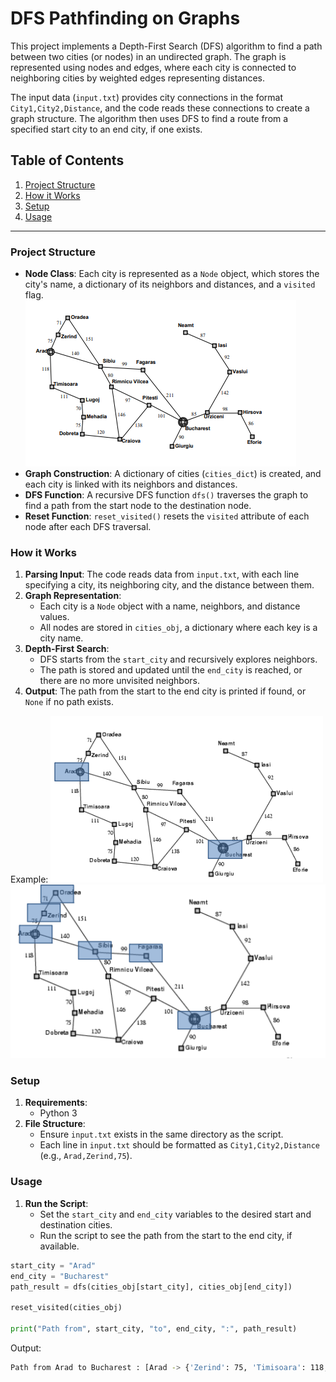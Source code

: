 # DFS Pathfinding on Graphs

This project implements a Depth-First Search (DFS) algorithm to find a path between two cities (or nodes) in an undirected graph. The graph is represented using nodes and edges, where each city is connected to neighboring cities by weighted edges representing distances.

The input data (`input.txt`) provides city connections in the format `City1,City2,Distance`, and the code reads these connections to create a graph structure. The algorithm then uses DFS to find a route from a specified start city to an end city, if one exists.

## Table of Contents

1. [Project Structure](#project-structure)
2. [How it Works](#how-it-works)
3. [Setup](#setup)
4. [Usage](#usage)

---

### Project Structure

- **Node Class**: Each city is represented as a `Node` object, which stores the city's name, a dictionary of its neighbors and distances, and a `visited` flag.<br>
![Romania Map](romania.png)<br>
- **Graph Construction**: A dictionary of cities (`cities_dict`) is created, and each city is linked with its neighbors and distances.
- **DFS Function**: A recursive DFS function `dfs()` traverses the graph to find a path from the start node to the destination node.
- **Reset Function**: `reset_visited()` resets the `visited` attribute of each node after each DFS traversal.

### How it Works

1. **Parsing Input**: The code reads data from `input.txt`, with each line specifying a city, its neighboring city, and the distance between them.
2. **Graph Representation**:
   - Each city is a `Node` object with a name, neighbors, and distance values.
   - All nodes are stored in `cities_obj`, a dictionary where each key is a city name.
3. **Depth-First Search**:
   - DFS starts from the `start_city` and recursively explores neighbors.
   - The path is stored and updated until the `end_city` is reached, or there are no more unvisited neighbors.
4. **Output**: The path from the start to the end city is printed if found, or `None` if no path exists.

Example:
![Arad -> Bucharest](arad-bucharest-romania.png)<br>
![Path chosen](path-chosen.png)<br>

### Setup

1. **Requirements**:
   - Python 3
2. **File Structure**:
   - Ensure `input.txt` exists in the same directory as the script.
   - Each line in `input.txt` should be formatted as `City1,City2,Distance` (e.g., `Arad,Zerind,75`).

### Usage

1. **Run the Script**:
   - Set the `start_city` and `end_city` variables to the desired start and destination cities.
   - Run the script to see the path from the start to the end city, if available.

```python
start_city = "Arad"
end_city = "Bucharest"
path_result = dfs(cities_obj[start_city], cities_obj[end_city])

reset_visited(cities_obj)

print("Path from", start_city, "to", end_city, ":", path_result)

```

Output:

```bash
Path from Arad to Bucharest : [Arad -> {'Zerind': 75, 'Timisoara': 118, 'Sibiu': 140}, Zerind -> {'Arad': 75, 'Oradea': 71}, Oradea -> {'Zerind': 71, 'Sibiu': 151}, Sibiu -> {'Arad': 140, 'Oradea': 151, 'Fagaras': 99, 'Rimnicu Vilcea': 80}, Fagaras -> {'Sibiu': 99, 'Bucharest': 211}, Bucharest -> {'Fagaras': 211, 'Pitesti': 101, 'Urziceni': 85, 'Giurgiu': 90}]
```
